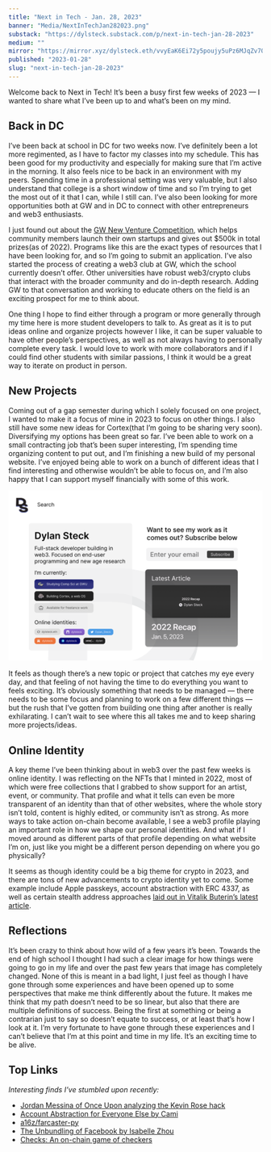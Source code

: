 ```yaml
---
title: "Next in Tech - Jan. 28, 2023"
banner: "Media/NextInTechJan282023.png"
substack: "https://dylsteck.substack.com/p/next-in-tech-jan-28-2023"
medium: ""
mirror: "https://mirror.xyz/dylsteck.eth/vvyEaK6Ei72y5poujy5uPz6MJqZv7Q5_l0ShWiqoaWg"
published: "2023-01-28"
slug: "next-in-tech-jan-28-2023"
---
```


Welcome back to Next in Tech! It’s been a busy first few weeks of 2023 — I wanted to share what I’ve been up to and what’s been on my mind.

## Back in DC

I’ve been back at school in DC for two weeks now. I’ve definitely been a lot more regimented, as I have to factor my classes into my schedule. This has been good for my productivity and especially for making sure that I’m active in the morning. It also feels nice to be back in an environment with my peers. Spending time in a professional setting was very valuable, but I also understand that college is a short window of time and so I’m trying to get the most out of it that I can, while I still can. I’ve also been looking for more opportunities both at GW and in DC to connect with other entrepreneurs and web3 enthusiasts.

I just found out about the [GW New Venture Competition](https://newventurecompetition.gwu.edu/), which helps community members launch their own startups and gives out $500k in total prizes(as of 2022). Programs like this are the exact types of resources that I have been looking for, and so I’m going to submit an application. I’ve also started the process of creating a web3 club at GW, which the school currently doesn’t offer. Other universities have robust web3/crypto clubs that interact with the broader community and do in-depth research. Adding GW to that conversation and working to educate others on the field is an exciting prospect for me to think about.

One thing I hope to find either through a program or more generally through my time here is more student developers to talk to. As great as it is to put ideas online and organize projects however I like, it can be super valuable to have other people’s perspectives, as well as not always having to personally complete every task. I would love to work with more collaborators and if I could find other students with similar passions, I think it would be a great way to iterate on product in person.

## New Projects

Coming out of a gap semester during which I solely focused on one project, I wanted to make it a focus of mine in 2023 to focus on other things. I also still have some new ideas for Cortex(that I’m going to be sharing very soon). Diversifying my options has been great so far. I’ve been able to work on a small contracting job that’s been super interesting, I’m spending time organizing content to put out, and I’m finishing a new build of my personal website. I’ve enjoyed being able to work on a bunch of different ideas that I find interesting and otherwise wouldn’t be able to focus on, and I’m also happy that I can support myself financially with some of this work.

![A preview of my personal site](Media/DSSiteMockupJan23.png)

It feels as though there’s a new topic or project that catches my eye every day, and that feeling of not having the time to do everything you want to feels exciting. It’s obviously something that needs to be managed — there needs to be some focus and planning to work on a few different things — but the rush that I’ve gotten from building one thing after another is really exhilarating. I can’t wait to see where this all takes me and to keep sharing more projects/ideas.

## Online Identity

A key theme I’ve been thinking about in web3 over the past few weeks is online identity. I was reflecting on the NFTs that I minted in 2022, most of which were free collections that I grabbed to show support for an artist, event, or community. That profile and what it tells can even be more transparent of an identity than that of other websites, where the whole story isn’t told, content is highly edited, or community isn’t as strong. As more ways to take action on-chain become available, I see a web3 profile playing an important role in how we shape our personal identities. And what if I moved around as different parts of that profile depending on what website I’m on, just like you might be a different person depending on where you go physically?

It seems as though identity could be a big theme for crypto in 2023, and there are tons of new advancements to crypto identity yet to come. Some example include Apple passkeys, account abstraction with ERC 4337, as well as certain stealth address approaches [laid out in Vitalik Buterin’s latest article](https://vitalik.eth.limo/general/2023/01/20/stealth.html).

## Reflections

It’s been crazy to think about how wild of a few years it’s been. Towards the end of high school I thought I had such a clear image for how things were going to go in my life and over the past few years that image has completely changed. None of this is meant in a bad light, I just feel as though I have gone through some experiences and have been opened up to some perspectives that make me think differently about the future. It makes me think that my path doesn’t need to be so linear, but also that there are multiple definitions of success. Being the first at something or being a contrarian just to say so doesn’t equate to success, or at least that’s how I look at it. I’m very fortunate to have gone through these experiences and I can’t believe that I’m at this point and time in my life. It’s an exciting time to be alive.

## Top Links

_Interesting finds I’ve stumbled upon recently:_
- [Jordan Messina of Once Upon analyzing the Kevin Rose hack](https://twitter.com/jordanmessina/status/1618822994784325635)
- [Account Abstraction for Everyone Else by Cami](https://camiinthisthang.substack.com/p/account-abstraction-for-everyone)
- [a16z/farcaster-py](https://github.com/a16z/farcaster-py)
- [The Unbundling of Facebook by Isabelle Zhou](https://isabelle-zhou.medium.com/the-unbundling-of-facebook-bdab311aa27f)
- [Checks: An on-chain game of checkers](https://gate.highlight.xyz/page/n20gw5rs)